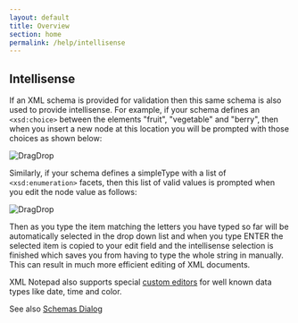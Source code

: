 ```yaml
---
layout: default
title: Overview
section: home
permalink: /help/intellisense
---
```


## Intellisense

If an XML schema is provided for validation then this same schema is also used to provide intellisense. For example, if your schema defines an `<xsd:choice>` between the elements "fruit", "vegetable" and "berry", then when you insert a new node at this location you will be prompted with those choices as shown below:

![DragDrop](/XmlNotepad/assets/images/intellisense.jpg)

Similarly, if your schema defines a simpleType with a list of `<xsd:enumeration>` facets, then this list of valid values is prompted when you edit the node value as follows:

![DragDrop](/XmlNotepad/assets/images/intellisense2.jpg)

Then as you type the item matching the letters you have typed so far will be automatically selected in the drop down list and when you type ENTER the selected item is copied to your edit field and the intellisense selection is finished which saves you from having to type the whole string in manually. This can result in much more efficient editing of XML documents.

XML Notepad also supports special [custom editors](/XmlNotepad/help/customeditors) for well known data types like date, time and color.

See also [Schemas Dialog](/XmlNotepad/help/schemas)